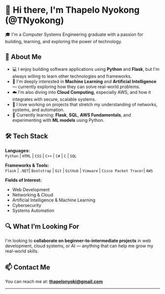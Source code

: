 # 👋 Hi there, I'm Thapelo Nyokong (@TNyokong)

🎓 I'm a Computer Systems Engineering graduate with a passion for building, learning, and exploring the power of technology.

## 🚀 About Me
- 💻 I enjoy building software applications using **Python** and **Flask**, but I'm always willing to learn other technologies and frameworks.
- 🤖 I'm deeply interested in **Machine Learning** and **Artificial Intelligence** — currently exploring how they can solve real-world problems.
- ☁️ I’m also diving into **Cloud Computing**, especially AWS, and how it integrates with secure, scalable systems.
- 🔧 I love working on projects that stretch my understanding of networks, systems, and automation.
- 🌱 Currently learning: **Flask**, **SQL**, **AWS Fundamentals**, and experimenting with **ML models** using Python.

## 🛠️ Tech Stack
**Languages:**  
`Python` | `HTML` | `CSS` | `C++` | `C#` | `C` | `SQL`

**Frameworks & Tools:**  
`Flask` | `.NET`| `Bootstrap` | `Git` | `GitHub` | `Vimware` | `Cisco Packet Tracer`| `AWS`

**Fields of Interest:**  
- Web Development
- Networking & Cloud
- Artificial Intelligence & Machine Learning
- Cybersecurity
- Systems Automation

## 🔍 What I’m Looking For
I'm looking to **collaborate on beginner-to-intermediate projects** in web development, cloud systems, or AI — anything that can help me grow my real-world skills.

## 📫 Contact Me
You can reach me at: **[thapelonyoki@gmail.com](mailto:thapelonyoki@gmail.com)**

---

